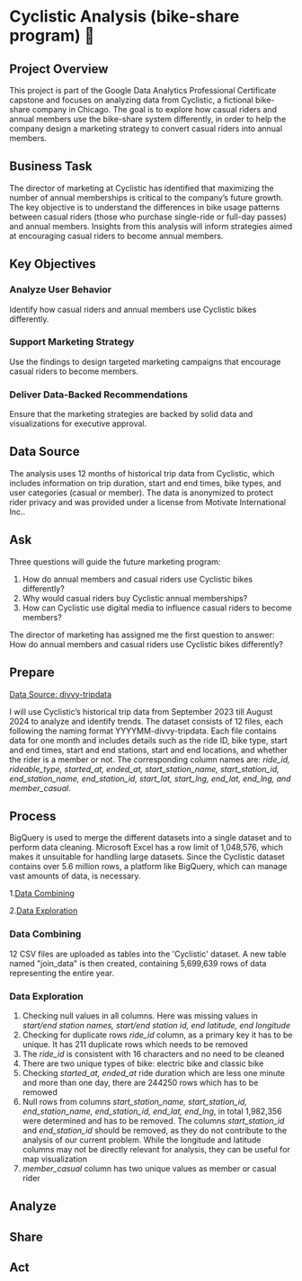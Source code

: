 # Cyclistic Analysis (bike-share program) 🚴
## Project Overview
This project is part of the Google Data Analytics Professional Certificate capstone and focuses on analyzing data from Cyclistic, a fictional bike-share company in Chicago. The goal is to explore how casual riders and annual members use the bike-share system differently, in order to help the company design a marketing strategy to convert casual riders into annual members.

## Business Task
The director of marketing at Cyclistic has identified that maximizing the number of annual memberships is critical to the company’s future growth. The key objective is to understand the differences in bike usage patterns between casual riders (those who purchase single-ride or full-day passes) and annual members. Insights from this analysis will inform strategies aimed at encouraging casual riders to become annual members.

## Key Objectives
### Analyze User Behavior
Identify how casual riders and annual members use Cyclistic bikes differently.
### Support Marketing Strategy
Use the findings to design targeted marketing campaigns that encourage casual riders to become members.
### Deliver Data-Backed Recommendations
Ensure that the marketing strategies are backed by solid data and visualizations for executive approval.
## Data Source
The analysis uses 12 months of historical trip data from Cyclistic, which includes information on trip duration, start and end times, bike types, and user categories (casual or member). The data is anonymized to protect rider privacy and was provided under a license from Motivate International Inc..

## Ask
Three questions will guide the future marketing program:
1. How do annual members and casual riders use Cyclistic bikes differently?
2. Why would casual riders buy Cyclistic annual memberships?
3. How can Cyclistic use digital media to influence casual riders to become members?

The director of marketing has assigned me the first question to answer: How do annual members and casual riders use Cyclistic bikes
differently?

## Prepare
[Data Source: divvy-tripdata](https://divvy-tripdata.s3.amazonaws.com/index.html)

I will use Cyclistic’s historical trip data from September 2023 till August 2024 to analyze and identify trends. The dataset consists of 12 files, each following the naming format YYYYMM-divvy-tripdata. Each file contains data for one month and includes details such as the ride ID, bike type, start and end times, start and end stations, start and end locations, and whether the rider is a member or not. The corresponding column names are: *ride_id, rideable_type, started_at, ended_at, start_station_name, start_station_id, end_station_name, end_station_id, start_lat, start_lng, end_lat, end_lng, and member_casual*.

## Process
BigQuery is used to merge the different datasets into a single dataset and to perform data cleaning. Microsoft Excel has a row limit of 1,048,576, which makes it unsuitable for handling large datasets. Since the Cyclistic dataset contains over 5.6 million rows, a platform like BigQuery, which can manage vast amounts of data, is necessary.

1.[Data Combining](https://github.com/OlhaMatvieieva/Cyclistic-Project/blob/main/Data%20Combining.sql)

2.[Data Exploration](https://github.com/OlhaMatvieieva/Cyclistic-SQL-Project/blob/main/Data%20Exploration.sql)

### Data Combining
12 CSV files are uploaded as tables into the 'Cyclistic' dataset. A new table named "join_data" is then created, containing 5,699,639 rows of data representing the entire year.
 

### Data Exploration

1. Checking null values in all columns. Here was missing values in *start/end station names, start/end station id, end latitude, end longitude*
2. Checking for duplicate rows *ride_id* column, as a primary key it has to be unique. It has 211 duplicate rows which needs to be removed
3. The *ride_id* is consistent with 16 characters and no need to be cleaned
4. There are two unique types of bike: electric bike and classic bike
5. Checking *started_at, ended_at* ride duration which are less one minute and more than one day, there are 244250 rows which has to be remowed
6. Null rows from columns *start_station_name,	start_station_id,	end_station_name,	end_station_id, end_lat,	end_lng*, in total 1,982,356 were determined and has to be removed. The columns *start_station_id* and *end_station_id* should be removed, as they do not contribute to the analysis of our current problem. While the longitude and latitude columns may not be directly relevant for analysis, they can be useful for map visualization
7. *member_casual* column has two unique values as member or casual rider
## Analyze
## Share
## Act
